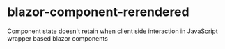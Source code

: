 # blazor-component-rerendered
Component state doesn't retain when client side interaction in JavaScript wrapper based blazor components
